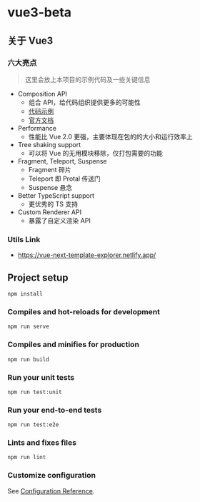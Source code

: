 # vue3-beta

## 关于 Vue3

### 六大亮点

> 这里会放上本项目的示例代码及一些关键信息

- Composition API
  - 组合 API，给代码组织提供更多的可能性
  - [代码示例](./src/views/CompositionAPI.vue)
  - [官方文档](https://composition-api.vuejs.org/)
- Performance
  - 性能比 Vue 2.0 更强，主要体现在包的的大小和运行效率上
- Tree shaking support
  - 可以将 Vue 的无用模块移除，仅打包需要的功能
- Fragment, Teleport, Suspense
  - Fragment 碎片
  - Teleport 即 Protal 传送门
  - Suspense 悬念
- Better TypeScript support
  - 更优秀的 TS 支持
- Custom Renderer API
  - 暴露了自定义渲染 API

### Utils Link
- https://vue-next-template-explorer.netlify.app/

## Project setup

```
npm install
```

### Compiles and hot-reloads for development

```
npm run serve
```

### Compiles and minifies for production

```
npm run build
```

### Run your unit tests

```
npm run test:unit
```

### Run your end-to-end tests

```
npm run test:e2e
```

### Lints and fixes files

```
npm run lint
```

### Customize configuration

See [Configuration Reference](https://cli.vuejs.org/config/).
